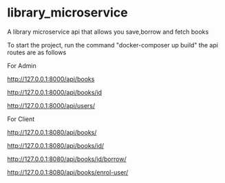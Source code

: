 # library_microservice
A library microservice api that allows you save,borrow and fetch books


To start the project, run the command "docker-composer up build"
the api routes are as follows 

For Admin

http://127.0.0.1:8000/api/books

http://127.0.0.1:8000/api/books/id

http://127.0.0.1:8000/api/users/
<!-- 
http://127.0.0.1:8000/api/user-books-borrowed/

http://127.0.0.1:8000/api/unavailable-books/ -->


For Client

http://127.0.0.1:8080/api/books/ 

http://127.0.0.1:8080/api/books/id/

http://127.0.0.1:8080/api/books/id/borrow/

http://127.0.0.1:8080/api/books/enrol-user/
